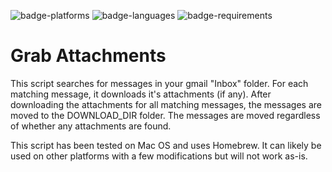 ![badge-platforms](https://img.shields.io/badge/platform-osx-blue.svg)
![badge-languages](https://img.shields.io/badge/languages-bash-orange.svg)
![badge-requirements](https://img.shields.io/badge/requirements-Homebrew,%20curl,%20wget%20%26%20mpack-green.svg)

# Grab Attachments

This script searches for messages in your gmail "Inbox" folder.  For each matching message, it
downloads it's attachments (if any).  After downloading the attachments for all matching
messages, the messages are moved to the DOWNLOAD_DIR folder.  The messages are moved regardless
of whether any attachments are found.

This script has been tested on Mac OS and uses Homebrew.  It can likely be used on other
platforms with a few modifications but will not work as-is.
